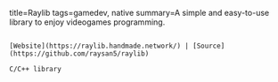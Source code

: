 title=Raylib
tags=gamedev, native
summary=A simple and easy-to-use library to enjoy videogames programming.
~~~~~~

[Website](https://raylib.handmade.network/) | [Source](https://github.com/raysan5/raylib)

C/C++ library
